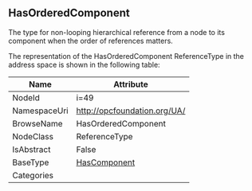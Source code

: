 <!-- objecttype -->
## HasOrderedComponent
The type for non-looping hierarchical reference from a node to its component when the order of references matters.  
<!-- end of text -->
The representation of the HasOrderedComponent ReferenceType in the address space is shown in the following table:  

|Name|Attribute|
|---|---|
|NodeId|i=49|
|NamespaceUri|http://opcfoundation.org/UA/|
|BrowseName|HasOrderedComponent|
|NodeClass|ReferenceType|
|IsAbstract|False|
|BaseType|[HasComponent](../../ReferenceTypes/HasComponent/readme.md)|
|Categories||


